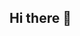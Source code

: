 ## Hi there 👋

<!--
**Tipo-jsx/Tipo-jsx** is a ✨ _special_ ✨ repository because its `README.md` (this file) appears on your GitHub profile.

Here are some ideas to get you started:

- 🔭 I’m currently working on a small group project with my peers.
- 🌱 I’m currently learning Industrial Information Technology at LAB University of Applied Science.
- 👯 I’m looking to collaborate on projects that are both intensive, fun and informative
- 🤔 I’m looking for help with 
- 💬 Ask me about: DataBases and MERN Applications
- 📫 How to reach me: 0456918680
- 😄 Pronouns: He/Him
- ⚡ Fun fact: I despise carrots. No particular reason, I just don't like it.
--> 
